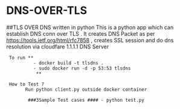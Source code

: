 # DNS-OVER-TLS
##TLS OVER DNS written in python
This is a python  app which can establish DNS conn over TLS .
It creates DNS Packet as per  https://tools.ietf.org/html/rfc7858 , creates SSL session and do dns resolution via  cloudfare 1.1.1.1 DNS Server

     
     
     To run ** 
              - docker build -t tlsdns .
              - sudo docker run -d -p 53:53 tlsdns
               **
              
     How to Test ?
           Run python client.py outside docker container 
      
            ###3Sample Test cases #### - python test.py





